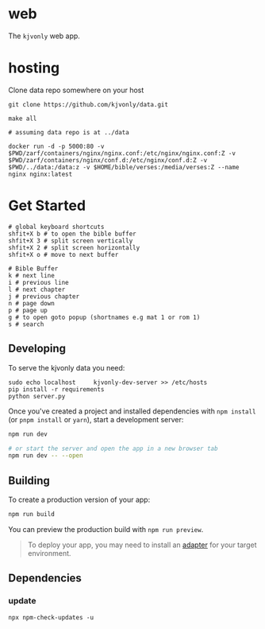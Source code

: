 # web

The `kjvonly` web app.

# hosting

Clone data repo somewhere on your host

```
git clone https://github.com/kjvonly/data.git
```

```
make all
```

```
# assuming data repo is at ../data

docker run -d -p 5000:80 -v $PWD/zarf/containers/nginx/nginx.conf:/etc/nginx/nginx.conf:Z -v $PWD/zarf/containers/nginx/conf.d:/etc/nginx/conf.d:Z -v $PWD/../data:/data:z -v $HOME/bible/verses:/media/verses:Z --name nginx nginx:latest
```


# Get Started

```
# global keyboard shortcuts
shfit+X b # to open the bible buffer
shfit+X 3 # split screen vertically
shfit+X 2 # split screen horizontally
shfit+X o # move to next buffer

# Bible Buffer
k # next line
i # previous line
l # next chapter
j # previous chapter
n # page down
p # page up
g # to open goto popup (shortnames e.g mat 1 or rom 1)
s # search
```

## Developing

To serve the kjvonly data you need:

```
sudo echo localhost     kjvonly-dev-server >> /etc/hosts
pip install -r requirements
python server.py
```

Once you've created a project and installed dependencies with `npm install` (or `pnpm install` or `yarn`), start a development server:

```bash
npm run dev

# or start the server and open the app in a new browser tab
npm run dev -- --open
```

## Building

To create a production version of your app:

```bash
npm run build
```

You can preview the production build with `npm run preview`.

> To deploy your app, you may need to install an [adapter](https://kit.svelte.dev/docs/adapters) for your target environment.

## Dependencies

### update

```
npx npm-check-updates -u
```
